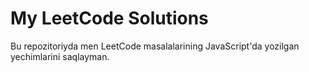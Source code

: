 # My LeetCode Solutions

Bu repozitoriyda men LeetCode masalalarining JavaScript'da yozilgan yechimlarini saqlayman.
